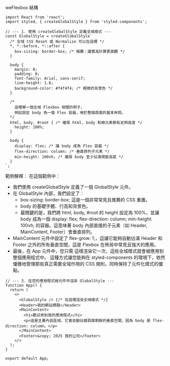 weFlexbox 結構
```
import React from 'react';
import styled, { createGlobalStyle } from 'styled-components';

// --- 1. 使用 createGlobalStyle 定義全域樣式 ---
const GlobalStyle = createGlobalStyle`
  /* 全域 CSS Reset 或 Normalize 可以在這裡 */
  *, *::before, *::after {
    box-sizing: border-box; /* 推薦：讓寬高計算更直觀 */
  }

  body {
    margin: 0;
    padding: 0;
    font-family: Arial, sans-serif;
    line-height: 1.6;
    background-color: #f4f4f4; /* 輕微的背景色 */
  }

  /*
    這裡舉一個全域 Flexbox 相關的例子，
    例如設定 body 為一個 Flex 容器，用於整個頁面的基本佈局。
  */
  html, body, #root { /* 確保 html, body 和根元素都有足夠高度 */
    height: 100%;
  }

  body {
    display: flex; /* 讓 body 成為 Flex 容器 */
    flex-direction: column; /* 垂直排列子元素 */
    min-height: 100vh; /* 確保 body 至少佔滿視窗高度 */
  }
`;
```
範例解釋：
在這個範例中：
 * 我們使用 createGlobalStyle 定義了一個 GlobalStyle 元件。
 * 在 GlobalStyle 內部，我們設定了：
   * box-sizing: border-box; 這是一個非常常見且推薦的 CSS 重置。
   * body 的基礎字體、行高和背景色。
   * 最關鍵的是，我們將 html, body, #root 的 height 設定為 100%，並讓 body 成為一個 display: flex; flex-direction: column; min-height: 100vh; 的容器。這意味著 body 內部直接的子元素（如 Header, MainContent, Footer）會垂直排列。
 * MainContent 元件中設定了 flex-grow: 1;，這讓它能夠自動佔滿 Header 和 Footer 之外的所有垂直空間，這是 Flexbox 在佈局中常見且強大的應用。
 * 最後，在 App 元件中，您只需 <GlobalStyle /> 這樣渲染它一次，這些全域樣式就會被應用到整個應用程式中。
這種方式讓您能夠在 styled-components 的環境下，依然優雅地管理那些真正需要全域作用的 CSS 規則，同時保持了元件化樣式的優點。
```
// --- 3. 在您的應用程式根元件中渲染 GlobalStyle ---
function App() {
  return (
    <>
      <GlobalStyle /> {/* 在這裡渲染全域樣式 */}
      <Header>我的網站標題</Header>
      <MainContent>
        <h1>歡迎來到我的應用程式</h1>
        <p>這是主要內容區域，它會自動佔據頁面剩餘的垂直空間，因為 body 是 flex-direction: column。</p>
      </MainContent>
      <Footer>&copy; 2025 我的公司</Footer>
    </>
  );
}

export default App;
```
